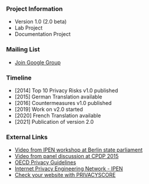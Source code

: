 ### Project Information
* Version 1.0 (2.0 beta)
* Lab Project
* Documentation Project

### Mailing List
* [Join Google Group](https://groups.google.com/a/owasp.org/forum/#!forum/top-10-privacy-risks-project/join)

### Timeline
* [2014] Top 10 Privacy Risks v1.0 published
* [2015] German Translation available
* [2016] Countermeasures v1.0 published
* [2019] Work on v2.0 started
* [2020] French Translation available
* [2021] Publication of version 2.0

### External Links
- [Video from IPEN workshop at Berlin state parliament](https://www.youtube.com/watch?v=mO7bjmUAq-Q)<br />
- [Video from panel discussion at CPDP 2015](https://www.youtube.com/watch?v=6SEdnWlSZyk)<br />
- [OECD Privacy Guidelines](http://www.oecd.org/sti/ieconomy/2013-oecd-privacy-guidelines.pdf)<br />
- [Internet Privacy Engineering Network - IPEN](https://edps.europa.eu/data-protection/ipen-internet-privacy-engineering-network_en)<br />
- [Check your website with PRIVACYSCORE](https://privacyscore.org/)

<!--### Downloads or Social Links
* [Download](#)
* [Social Link](#)-->
